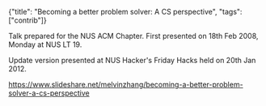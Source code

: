{"title": "Becoming a better problem solver: A CS perspective", "tags": ["contrib"]}

Talk prepared for the NUS ACM Chapter. First presented on 18th Feb 2008, Monday at NUS LT 19.

Update version presented at NUS Hacker's Friday Hacks held on 20th Jan 2012.

https://www.slideshare.net/melvinzhang/becoming-a-better-problem-solver-a-cs-perspective

